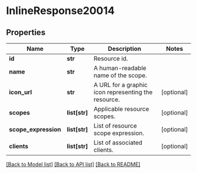 # InlineResponse20014

## Properties
Name | Type | Description | Notes
------------ | ------------- | ------------- | -------------
**id** | **str** | Resource id. | 
**name** | **str** | A human-readable name of the scope. | 
**icon_url** | **str** | A URL for a graphic icon representing the resource. | [optional] 
**scopes** | **list[str]** | Applicable resource scopes. | [optional] 
**scope_expression** | **list[str]** | List of resource scope expression. | [optional] 
**clients** | **list[str]** | List of associated clients. | [optional] 

[[Back to Model list]](../README.md#documentation-for-models) [[Back to API list]](../README.md#documentation-for-api-endpoints) [[Back to README]](../README.md)


